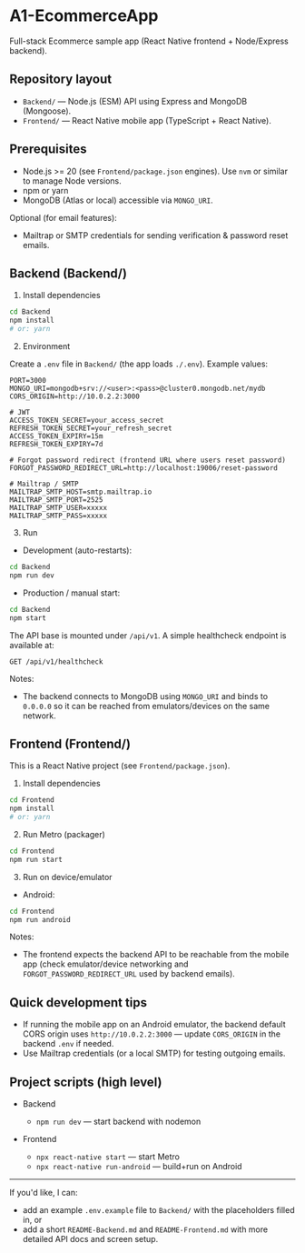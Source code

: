 # A1-EcommerceApp

Full-stack Ecommerce sample app (React Native frontend + Node/Express backend).

## Repository layout

- `Backend/` — Node.js (ESM) API using Express and MongoDB (Mongoose).
- `Frontend/` — React Native mobile app (TypeScript + React Native).

## Prerequisites

- Node.js >= 20 (see `Frontend/package.json` engines). Use `nvm` or similar to manage Node versions.
- npm or yarn
- MongoDB (Atlas or local) accessible via `MONGO_URI`.

Optional (for email features):

- Mailtrap or SMTP credentials for sending verification & password reset emails.

## Backend (Backend/)

1. Install dependencies

```bash
cd Backend
npm install
# or: yarn
```

2. Environment

Create a `.env` file in `Backend/` (the app loads `./.env`). Example values:

```env
PORT=3000
MONGO_URI=mongodb+srv://<user>:<pass>@cluster0.mongodb.net/mydb
CORS_ORIGIN=http://10.0.2.2:3000

# JWT
ACCESS_TOKEN_SECRET=your_access_secret
REFRESH_TOKEN_SECRET=your_refresh_secret
ACCESS_TOKEN_EXPIRY=15m
REFRESH_TOKEN_EXPIRY=7d

# Forgot password redirect (frontend URL where users reset password)
FORGOT_PASSWORD_REDIRECT_URL=http://localhost:19006/reset-password

# Mailtrap / SMTP
MAILTRAP_SMTP_HOST=smtp.mailtrap.io
MAILTRAP_SMTP_PORT=2525
MAILTRAP_SMTP_USER=xxxxx
MAILTRAP_SMTP_PASS=xxxxx
```

3. Run

- Development (auto-restarts):

```bash
cd Backend
npm run dev
```

- Production / manual start:

```bash
cd Backend
npm start
```

The API base is mounted under `/api/v1`. A simple healthcheck endpoint is available at:

```
GET /api/v1/healthcheck
```

Notes:

- The backend connects to MongoDB using `MONGO_URI` and binds to `0.0.0.0` so it can be reached from emulators/devices on the same network.

## Frontend (Frontend/)

This is a React Native project (see `Frontend/package.json`).

1. Install dependencies

```bash
cd Frontend
npm install
# or: yarn
```

2. Run Metro (packager)

```bash
cd Frontend
npm run start
```

3. Run on device/emulator

- Android:

```bash
cd Frontend
npm run android
```

Notes:

- The frontend expects the backend API to be reachable from the mobile app (check emulator/device networking and `FORGOT_PASSWORD_REDIRECT_URL` used by backend emails).

## Quick development tips

- If running the mobile app on an Android emulator, the backend default CORS origin uses `http://10.0.2.2:3000` — update `CORS_ORIGIN` in the backend `.env` if needed.
- Use Mailtrap credentials (or a local SMTP) for testing outgoing emails.

## Project scripts (high level)

- Backend

  - `npm run dev` — start backend with nodemon

- Frontend
  - `npx react-native start` — start Metro
  - `npx react-native run-android` — build+run on Android

---

If you'd like, I can:

- add an example `.env.example` file to `Backend/` with the placeholders filled in, or
- add a short `README-Backend.md` and `README-Frontend.md` with more detailed API docs and screen setup.
